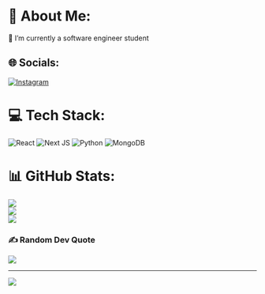# 💫 About Me:
🔭 I’m currently a software engineer student


## 🌐 Socials:
[![Instagram](https://img.shields.io/badge/Instagram-%23E4405F.svg?logo=Instagram&logoColor=white)](https://instagram.com/fizan_mangz) 

# 💻 Tech Stack:
![React](https://img.shields.io/badge/react-%2320232a.svg?style=for-the-badge&logo=react&logoColor=%2361DAFB) ![Next JS](https://img.shields.io/badge/Next-black?style=for-the-badge&logo=next.js&logoColor=white) ![Python](https://img.shields.io/badge/python-3670A0?style=for-the-badge&logo=python&logoColor=ffdd54) ![MongoDB](https://img.shields.io/badge/MongoDB-%234ea94b.svg?style=for-the-badge&logo=mongodb&logoColor=white)
# 📊 GitHub Stats:
![](https://github-readme-stats.vercel.app/api?username=IdhamFauzan&theme=tokyonight&hide_border=false&include_all_commits=false&count_private=false)<br/>
![](https://github-readme-streak-stats.herokuapp.com/?user=IdhamFauzan&theme=tokyonight&hide_border=false)<br/>
![](https://github-readme-stats.vercel.app/api/top-langs/?username=IdhamFauzan&theme=tokyonight&hide_border=false&include_all_commits=false&count_private=false&layout=compact)

### ✍️ Random Dev Quote
![](https://quotes-github-readme.vercel.app/api?type=horizontal&theme=tokyonight)

---
[![](https://visitcount.itsvg.in/api?id=IdhamFauzan&icon=3&color=1)](https://visitcount.itsvg.in)

<!-- Proudly created with GPRM ( https://gprm.itsvg.in ) -->
